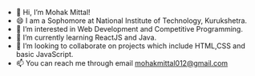 - 👋 Hi, I’m Mohak Mittal!
- 😄 I am a Sophomore at National Institute of Technology, Kurukshetra.
- 👀 I’m interested in Web Development and Competitive Programming.
- 🌱 I’m currently learning ReactJS and Java.
- 💞️ I’m looking to collaborate on projects which include HTML,CSS and basic JavaScript.
- 📫 You can reach me through email mohakmittal012@gmail.com

<!---
Mohak1809/Mohak1809 is a ✨ special ✨ repository because its `README.md` (this file) appears on your GitHub profile.
You can click the Preview link to take a look at your changes.
--->
